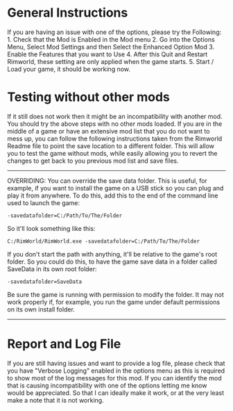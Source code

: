 # General Instructions

If you are having an issue with one of the options, please try the Following:
	1. Check that the Mod is Enabled in the Mod menu
	2. Go into the Options Menu, Select Mod Settings and then Select the Enhanced Option Mod
	3. Enable the Features that you want to Use
	4. After this Quit and Restart Rimworld, these setting are only applied when the game starts.
	5. Start / Load your game, it should be working now.


# Testing without other mods

If it still does not work then it might be an incompatibility with another mod.
You should try the above steps with no other mods loaded.
If you are in the middle of a game or have an extensive mod list that you do not want to mess up, you can follow the following instructions taken from the Rimworld Readme file to point the save location to a different folder.
This will allow you to test the game without mods, while easily allowing you to revert the changes to get back to you previous mod list and save files.

-----------------------------

OVERRIDING:
You can override the save data folder. This is useful, for example, if you want to install the game on a USB stick so you can plug and play it from anywhere.
To do this, add this to the end of the command line used to launch the game:

	-savedatafolder=C:/Path/To/The/Folder

So it'll look something like this:

	C:/RimWorld/RimWorld.exe -savedatafolder=C:/Path/To/The/Folder

If you don't start the path with anything, it'll be relative to the game's root folder. So you could do this, to have the game save data in a folder called SaveData in its own root folder:

	-savedatafolder=SaveData

Be sure the game is running with permission to modify the folder. It may not work properly if, for example, you run the game under default permissions on its own install folder.

----------------------------

# Report and Log File

If you are still having issues and want to provide a log file, please check that you have "Verbose Logging" enabled in the options menu as this is required to show most of the log messages for this mod.
If you can identify the mod that is causing incompatibility with one of the options letting me know would be appreciated.
So that I can ideally make it work, or at the very least make a note that it is not working.
